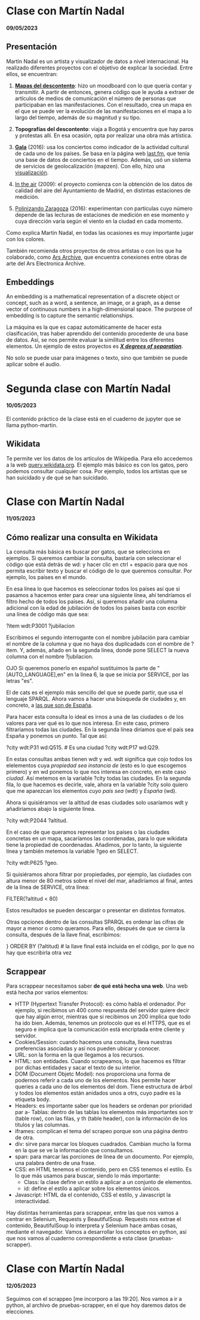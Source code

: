 # Clase con Martín Nadal
#### 09/05/2023

## Presentación

Martín Nadal es un artista y visualizador de datos a nivel internacional. Ha realizado diferentes proyectos con el objetivo de explicar la sociedad. Entre ellos, se encuentran:

1. [**Mapas del descontento**](https://muimota.net/mapas/): hizo un moodboard con lo que quería contar y transmitir. A partir de entonces, genera código que le ayuda a extraer de artículos de medios de comunicación el número de personas que participaban en las manifestaciones. Con el resultado, crea un mapa en el que se puede ver la evolución de las manifestaciones en el mapa a lo largo del tiempo, además de su magnitud y su tipo.

2. **Topografías del descontento**: viaja a Bogotá y encuentra que hay paros y protestas allí. En esa ocasión, opta por realizar una obra más artística.

3. [**Gala**](gala.muimota.net) (2016): usa los conciertos como indicador de la actividad cultural de cada uno de los países. Se basa en la página web [last.fm](last.fm), que tenía una base de datos de conciertos en el tiempo. Además, usó un sistema de servicios de geolocalización (mapzen). Con ello, hizo una [visualización](https://vimeo.com/188983690).

4. [In the air](intheair.es) (2009): el proyecto comienza con la obtención de los datos de calidad del aire del Ayuntamiento de Madrid, en distintas estaciones de medición.

5. [Polinizando Zaragoza](muimota.net/nerea/zaragoza) (2016): experimentan con partículas cuyo número depende de las lecturas de estaciones de medición en ese momento y cuya dirección varía según el viento en la ciudad en cada momento. 

Como explica Martín Nadal, en todas las ocasiones es muy importante jugar con los colores.

También recomienda otros proyectos de otros artistas o con los que ha colaborado, como [Ars Archive](http://arsexplorer.martinnadal.eu/), que encuentra conexiones entre obras de arte del Ars Electronica Archive.

## Embeddings

An embedding is a mathematical representation of a discrete object or concept, such as a word, a sentence, an image, or a graph, as a dense vector of continuous numbers in a high-dimensional space. The purpose of embedding is to capture the semantic relationships.

La máquina es la que es capaz automáticamente de hacer esta clasificación, tras haber aprendido del contenido procedente de una base de datos. Así, se nos permite evaluar la similitud entre los diferentes elementos. Un ejemplo de estos proyectos es [***X degrees of separation***](https://artsexperiments.withgoogle.com/xdegrees).

No solo se puede usar para imágenes o texto, sino que también se puede aplicar sobre el audio.


# Segunda clase con Martín Nadal
#### 10/05/2023

El contenido práctico de la clase está en el cuaderno de jupyter que se llama python-martin.

## Wikidata

Te permite ver los datos de los artículos de Wikipedia. Para ello accedemos a la web [query.wikidata.org](https://query.wikidata.org).
El ejemplo más básico es con los gatos, pero podemos consultar cualquier cosa. Por ejemplo, todos los artistas que se han suicidado y de qué se han suicidado.

# Clase con Martín Nadal
#### 11/05/2023

## Cómo realizar una consulta en Wikidata

La consulta más básica es buscar por gatos, que se selecciona en ejemplos. Si queremos cambiar la consulta, bastaría con seleccionar el código qúe está detrás de wd: y hacer clic en ctrl + espacio para que nos permita escribir texto y buscar el código de lo que queremos consultar. Por ejemplo, los países en el mundo.

En esa línea lo que hacemos es seleccionar todos los países así que si pasamos a hacemos enter para crear una siguiente línea, ahí tendríamos el filtro hecho de todos los países. Así, si queremos añadir una columna adicional con la edad de jubilación de todos los países basta con escribir una línea de código más que sea:

?item wdt:P3001 ?jubilacion

Escribimos el segundo interrogante con el nombre jubilación para cambiar el nombre de la columna y que no haya dos duplicadads con el nombre de ?item. Y, además, añado en la segunda línea, donde pone SELECT la nueva columna con el nombre ?jubilacion.

OJO Si queremos ponerlo en español sustituimos la parte de "[AUTO_LANGUAGE],en" en la línea 6, la que se inicia por SERVICE, por las letras "es".

El de cats es el ejemplo más sencillo del que se puede partir, que usa el lenguaje SPARQL. Ahora vamos a hacer una búsqueda de ciudades y, en concreto, a [las que son de España](https://query.wikidata.org/#%23City%0ASELECT%20%3Fcity%20%3FcityLabel%20%3Faltitud%20%3Fgeo%0AWHERE%20%0A%7B%0A%20%20%3Fcity%20wdt%3AP31%20wd%3AQ515.%20%23%20Es%20una%20ciudad%0A%20%20%3Fcity%20wdt%3AP17%20wd%3AQ29.%20%23%20Es%20una%20ciudad%20de%20Espa%C3%B1a%0A%20%20%3Fcity%20wdt%3AP2044%20%3Faltitud.%20%23%20altura%20sobre%20el%20nivel%20del%20mar%0A%20%20%3Fcity%20wdt%3AP625%20%3Fgeo.%20%23%20coordenadas%0A%20%20FILTER%28%3Faltitud%20%3C%2080%29%20%23%20filtro%20por%20altura%20%0A%20%20SERVICE%20wikibase%3Alabel%20%7B%20bd%3AserviceParam%20wikibase%3Alanguage%20%22%5BAUTO_LANGUAGE%5D%2Cen%22.%20%7D%20%23%20Helps%20get%20the%20label%20in%20your%20language%2C%20if%20not%2C%20then%20en%20language%0A%7D%20ORDER%20BY%20%28%3Faltitud%29).

Para hacer esta consulta lo ideal es irnos a una de las ciudades o de los valores para ver qué es lo que nos interesa. En este caso, primero filtraríamos todas las ciudades. En la segunda línea diríamos que el país sea España y ponemos un punto. Tal que así:

  ?city wdt:P31 wd:Q515. # Es una ciudad
  ?city wdt:P17 wd:Q29.
  
En estas consultas ambas tienen wdt y wd. wdt significa que cojo todos los elelementos cuya *propiedad sea instancia de* (esto es lo que escogemos primero) y en wd ponemos lo que nos interesa en concreto, en este caso *ciudad*. Así metemos en la variable ?city todas las ciudades. En la segunda fila, lo que hacemos es decirle, vale, ahora en la variable ?city solo quiero que me aparezcan los elementos *cuyo país sea* (wdt) y *España* (wd).

Ahora si quisiéramos ver la altitud de esas ciudades solo usaríamos wdt y añadiríamos abajo la siguiente línea.

  ?city wdt:P2044 ?altitud.

En el caso de que queramos representar los países o las ciudades concretas en un mapa, sacaríamos las coordenadas, para lo que wikidata tiene la propiedad de coordenadas. Añadimos, por lo tanto, la siguiente línea y también metemos la variable ?geo en SELECT.

  ?city wdt:P625 ?geo.

Si quisiéramos ahora filtrar por propiedades, por ejemplo, las ciudades con altura menor de 80 metros sobre el nivel del mar, añadiríamos al final, antes de la línea de SERVICE, otra línea:

  FILTER(?altitud < 80)

Estos resultados se pueden descargar o presentar en distintos formatos.

Otras opciones dentro de las consultas SPARQL es ordenar las cifras de mayor a menor o como queramos. Para ello, después de que se cierra la consulta, después de la llave final, escribimos:

} ORDER BY (?altitud) # la llave final está incluida en el código, por lo que no hay que escribirla otra vez

## Scrappear

Para scrappear necesitamos saber **de qué está hecha una web**. Una web está hecha por varios elementos:

- HTTP (Hypertext Transfer Protocol): es cómo habla el ordenador. Por ejemplo, si recibimos un 400 como respuesta del servidor quiere decir que hay algún error, mientras que si recibimos un 200 implica que todo ha ido bien. Además, tenemos un protocolo que es el HTTPS, que es el seguro e implica que la comunicación está encriptada entre cliente y servidor.
- Cookies/Session: cuando hacemos una consulta, lleva nuestras preferencias asociadas y así nos pueden ubicar y conocer.
- URL: son la forma en la que llegamos a los recursos.
- HTML: son entidades. Cuando scrapeamos, lo que hacemos es filtrar por dichas entidades y sacar el texto de su interior.
- DOM (Document Objetc Model): nos proporciona una forma de podernos referir a cada uno de los elementos. Nos permite hacer queries a cada uno de los elementos del dom. Tiene estructura de árbol y todos los elementos están anidados unos a otrs, cuyo padre es la etiqueta body.
- Headers: es importante saber que los headers se ordenan por prioridad par a- Tablas: dentro de las tablas los elementos más importantes son tr (table row), con las filas, y th (table header), con la información de los títulos y las columnas. 
- iframes: complican el tema del scrapeo porque son una página dentro de otra.
- div: sirve para marcar los bloques cuadrados. Cambian mucho la forma en la que se ve la información que consultamos.
- span: para marcar las porciones de línea de un documento. Por ejemplo, una palabra dentro de una frase.
- CSS: en HTML tenemos el contenido, pero en CSS tenemos el estilo. Es lo que más usamos para buscar, siendo lo más importante:
  - Class: la clase define un estilo a aplicar a un conjunto de elementos.
  - id: define el estilo a aplicar sobre los elementos únicos.
- Javascript: HTML da el contenido, CSS el estilo, y Javascript la interactividad.

Hay distintas herramientas para scrappear, entre las que nos vamos a centrar en Selenium, Requests y BeautifulSoup. Requests nos extrae el contenido, BeautifulSoup lo interpreta y Selenium hace ambas cosas, mediante el navegador. Vamos a desarrollar los conceptos en python, así que nos vamos al cuaderno correspondiente a esta clase (pruebas-scrapper).


# Clase con Martín Nadal
#### 12/05/2023

Seguimos con el scrappeo [me incorporo a las 19:20]. Nos vamos a ir a python, al archivo de pruebas-scrapper, en el que hoy daremos datos de elecciones.
